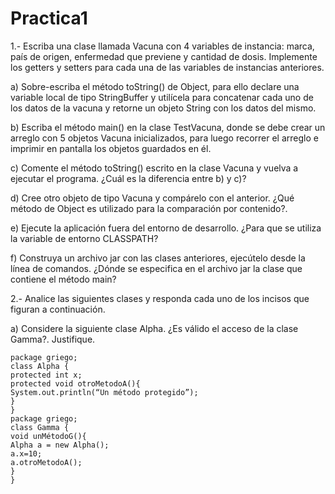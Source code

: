 # Practica1 
1.- Escriba una clase llamada Vacuna con 4 variables de instancia: marca, país de origen, enfermedad que previene y cantidad de dosis. Implemente los getters y setters para cada una de las variables de instancias anteriores.

a) Sobre-escriba el método toString() de Object, para ello declare una variable local de tipo StringBuffer y utilícela para concatenar cada uno de los datos de la vacuna y retorne un objeto String con los datos del mismo.

b) Escriba el método main() en la clase TestVacuna, donde se debe crear un arreglo con 5 objetos Vacuna inicializados, para luego recorrer el arreglo e imprimir en pantalla los objetos guardados en él.

c) Comente el método toString() escrito en la clase Vacuna y vuelva a ejecutar el programa. ¿Cuál es la diferencia entre b) y c)? 

d) Cree otro objeto de tipo Vacuna y compárelo con el anterior. ¿Qué método de Object es utilizado para la comparación por contenido?.

e) Ejecute la aplicación fuera del entorno de desarrollo. ¿Para que se utiliza la variable de entorno CLASSPATH?

f) Construya un archivo jar con las clases anteriores, ejecútelo desde la línea de comandos. ¿Dónde se especifica en el archivo jar la clase que contiene el método main?

2.- Analice las siguientes clases y responda cada uno de los incisos que figuran a continuación.

a) Considere la siguiente clase Alpha. ¿Es válido el acceso de la clase Gamma?. Justifique.

~~~
package griego;
class Alpha {
protected int x;
protected void otroMetodoA(){
System.out.println(“Un método protegido”);
}
}
package griego;
class Gamma {
void unMétodoG(){
Alpha a = new Alpha();
a.x=10;
a.otroMetodoA();
}
}
~~~
